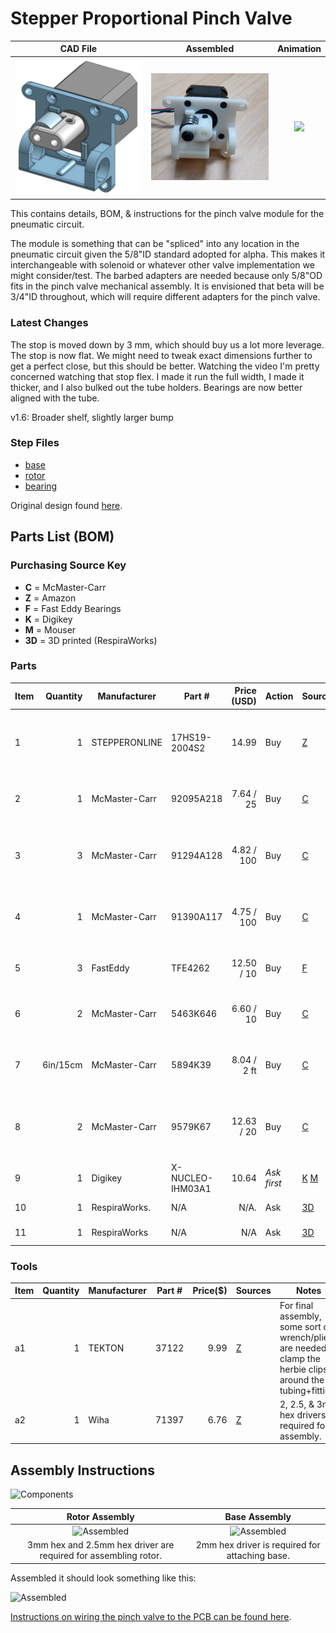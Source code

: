 # Stepper Proportional Pinch Valve

  CAD File         |  Assembled         |Animation           
:------------------:|:-----------------:|:-------------------------:
![](rendering_1_6.png)  |  ![](assembled.png)  |  ![](animation.gif)


This contains details, BOM, & instructions for the pinch valve module for the pneumatic circuit. 

The module is something that can be "spliced" into any location in the pneumatic circuit given the 5/8"ID standard adopted for alpha. This makes it interchangeable with solenoid or whatever other valve implementation we might consider/test. The barbed adapters are needed because only 5/8"OD fits in the pinch valve mechanical assembly. It is envisioned that beta will be 3/4"ID throughout, which will require different adapters for the pinch valve.

### Latest Changes

The stop is moved down by 3 mm, which should buy us a lot more leverage.
The stop is now flat. We might need to tweak exact dimensions further to get a perfect close, but this should be better.
Watching the video I'm pretty concerned watching that stop flex. I made it run the full width, I made it thicker, and I also bulked out the tube holders.
Bearings are now better aligned with the tube.

v1.6: Broader shelf, slightly larger bump

### Step Files

- [base](exhaust%20pinch%20valve%201.6%20-%20base.step)
- [rotor](exhaust%20pinch%20valve%201.6%20-%20rotor.step)
- [bearing](exhaust%20pinch%20valve%201.6%20-%20bearing.step)

Original design found
[here](https://cad.onshape.com/documents/3fe0c1f79c482144c267173d/w/2ad1c08071a25185f9c78c68/e/764ab1c89ba2f5ce8cf4b650).

## Parts List (BOM)

### Purchasing Source Key

* **C** = McMaster-Carr
* **Z** = Amazon
* **F** = Fast Eddy Bearings
* **K** = Digikey
* **M** = Mouser
* **3D** = 3D printed (RespiraWorks)

### Parts 

| Item | Quantity | Manufacturer  | Part #              | Price (USD)     | Action     | Sources         | Notes |
| ------ |---------:| ------------- | ------------------- | ------------:| ------------ |-----------------| ----- |
| 1      |        1 | STEPPERONLINE | 17HS19-2004S2       |       14.99  | Buy          | [Z][1amzn]      | Stepper motor. Make sure to get one with the full-cut D-shaft. |
| 2      |        1 | McMaster-Carr | 92095A218           |   7.64 / 25  | Buy          | [C][2mcmc]      | M5x30mm button head. Axle for bearing. |
| 3      |        3 | McMaster-Carr | 91294A128           |  4.82 / 100  | Buy          | [C][3mcmc]      | M3x8mm flat head. Attaches frame to stepper body |
| 4      |        1 | McMaster-Carr | 91390A117           |  4.75 / 100  | Buy          | [C][4mcmc]      | M5x5mm set screw. Attaches rotor to stepper |
| 5      |        3 | FastEddy      | TFE4262             |  12.50 / 10  | Buy          | [F][5fast]      | 5x16x5 Metal shielded bearings |
| 6      |        2 | McMaster-Carr | 5463K646            |  6.60 / 10   | Buy          | [C][6mcmc]      | Reducer 5/8"ID <-> 1/2"ID, single barb |
| 7      | 6in/15cm | McMaster-Carr | 5894K39             |  8.04 / 2 ft | Buy          | [C][7mcmc]      | Continuous-Flex Soft Tygon PVC Tubing, 1/2" ID, 5/8" OD |
| 8      |        2 | McMaster-Carr | 9579K67              |  12.63 / 20  | Buy         | [C][8mcmc]      | Easy-Install Double Snap-Grip Clamps, 1/2" to 19/32" ID |
| 9     |         1 | Digikey       | X-NUCLEO-IHM03A1     |        10.64 | *Ask first* | [K][9key] [M][9mr]      | Stepper driver dev board |
| 10     |        1 | RespiraWorks. | N/A                  |       N/A.   | Ask         | [3D][103d]      | BASE - 3D printed |
| 11     |        1 | RespiraWorks  | N/A                  |       N/A    | Ask         | [3D][103d]      | ROTOR - 3D printed |

[1amzn]:   https://www.amazon.com/dp/B07Z1J8JWH/ref=cm_sw_r_cp_api_i_d.zUEbRBKGSVW
[2mcmc]:   https://www.mcmaster.com/catalog/92095A218
[3mcmc]:   https://www.mcmaster.com/catalog/91294A128
[4mcmc]:   https://www.mcmaster.com/catalog/91390A117
[5fast]:   https://www.fasteddybearings.com/5x16x5-metal-shielded-bearing-625-zz-10-units/
[6mcmc]:   https://www.mcmaster.com/catalog/5463K646
[7mcmc]:   https://www.mcmaster.com/catalog/5894K39
[8mcmc]:   https://www.mcmaster.com/catalog/9579K67
[9key]:   https://www.digikey.com/short/z442qt
[9mr]:     https://www.mouser.com/ProductDetail/511-X-NUCLEO-IHM03A1
[103d]:    https://github.com/RespiraWorks/SystemDesign/blob/grace-pinch-valve-updates/2_Research_&_Development/Project-Pinch_Valve/README.md#exported-step-files


### Tools

| Item | Quantity | Manufacturer  | Part #              | Price($)     | Sources         | Notes |
| ------ |---------:| ------------- | ------------------- | ------------:|-----------------| ----- |
| a1      |        1 | TEKTON | 37122       |       9.99  | [Z][a2amzn]      | For final assembly, some sort of wrench/pliers are needed to clamp the herbie clips around the tubing+fitting. |
| a2      |        1 | Wiha | 71397       |       6.76  | [Z][a3amzn]      | 2, 2.5, & 3mm hex drivers required for assembly.  |

[a2amzn]:   https://www.amazon.com/TEKTON-2-Inch-Joint-Pliers-37122/dp/B00KLY1FAY
[a3amzn]:   https://www.amazon.com/Wiha-71397-Metric-Insert-6-Piece/dp/B0084B7S70/ref=sr_1_4?dchild=1&keywords=3mm+hex&qid=1590347774&sr=8-4

## Assembly Instructions

![Components](pinch-valve-components.jpg)

Rotor Assembly                     |  Base Assembly           |   
:---------------------------------:|:-------------------------: 
![Assembled](pinch-assembling1.jpg)|  ![Assembled](pinch-assembling2.jpg)  
3mm hex and 2.5mm hex driver are required for assembling rotor.|  2mm hex driver is required for attaching base.

Assembled it should look something like this:

![Assembled](pinch-valve-assembled.jpg)

[Instructions on wiring the pinch valve to the PCB can be found here](https://github.com/RespiraWorks/pcbreathe).
